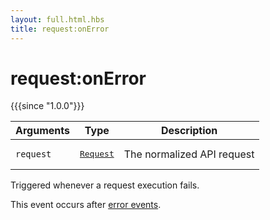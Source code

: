 ```yaml
---
layout: full.html.hbs
title: request:onError
---
```


# request:onError

{{{since "1.0.0"}}}

| Arguments | Type                                                           | Description                |
| --------- | -------------------------------------------------------------- | -------------------------- |
| `request` | <pre><a href=/plugins/1/constructors/request>Request</a></pre> | The normalized API request |

Triggered whenever a request execution fails.

This event occurs after [error events](/plugins/1/events/api-events/#error-default).
